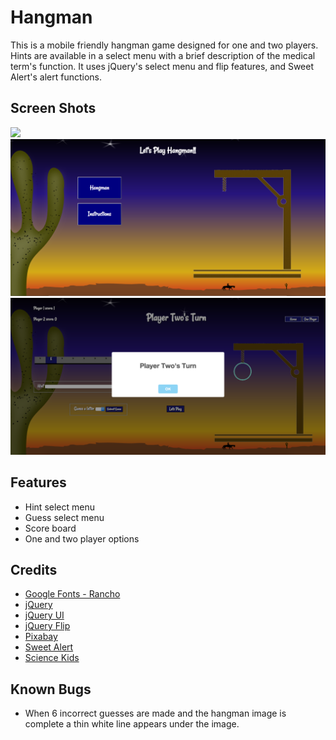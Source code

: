 # Hangman
This is a mobile friendly hangman game designed for one and two players. Hints are available in a select menu with a brief description of the medical term's function. It uses jQuery's select menu and flip features, and Sweet Alert's alert functions.

## Screen Shots
<img src="images/Project1.png">
<img src="images/hangmanMain.png">
<img src="images/hangman3.png">

## Features
* Hint select menu
* Guess select menu
* Score board
* One and two player options

## Credits
* [Google Fonts - Rancho](https://www.google.com/fonts)
* [jQuery](https://jquery.com/)
* [jQuery UI](https://jqueryui.com/)
* [jQuery Flip](https://nnattawat.github.io/flip/)
* [Pixabay](https://pixabay.com/en/cactus-country-cowboy-desert-stars-152104/)
* [Sweet Alert](http://t4t5.github.io/sweetalert/)
* [Science Kids](http://www.sciencekids.co.nz/sciencefacts/humanbody.html)

## Known Bugs
* When 6 incorrect guesses are made and the hangman image is complete a thin white line appears under the image.
